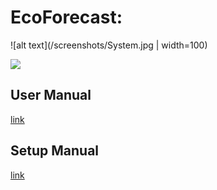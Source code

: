 # EcoForecast:
![alt text](/screenshots/System.jpg | width=100)

<img src="https://github.com/akhtarnabeel/ecoforecastCS/raw/master/screenshots/System.jpg" />




## User Manual
  [link](/UserManual.md)
  
  
## Setup Manual
  [link](/SystemSetup.md)
